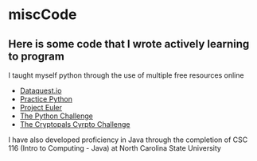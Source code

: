 # miscCode
Here is some code that I wrote actively learning to program
---

I taught myself python through the use of multiple free resources online 
* [Dataquest.io](https://app.dataquest.io/)
* [Practice Python](https://www.practicepython.org/)
* [Project Euler](https://projecteuler.net/archives)
* [The Python Challenge](http://www.pythonchallenge.com/)
* [The Cryptopals Cyrpto Challenge](https://cryptopals.com/)

I have also developed proficiency in Java through the completion of CSC 116 (Intro to Computing - Java) at North Carolina State University

